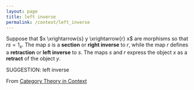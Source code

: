 ```yaml
---
layout: page
title: left inverse
permalink: /context/left_inverse
---
```

 Suppose that $x \xrightarrow{s} y \xrightarrow{r} x$ are morphisms so that $rs = 1_x$. The map $s$ is a **section** or **right inverse** to $r$, while the map $r$ defines a **retraction** or **left inverse** to $s$. The maps $s$ and $r$ express the object $x$ as a **retract** of the object $y$.

SUGGESTION: left inverse

From [Category Theory in Context](https://mathgloss.github.io/MathGloss/context.html)